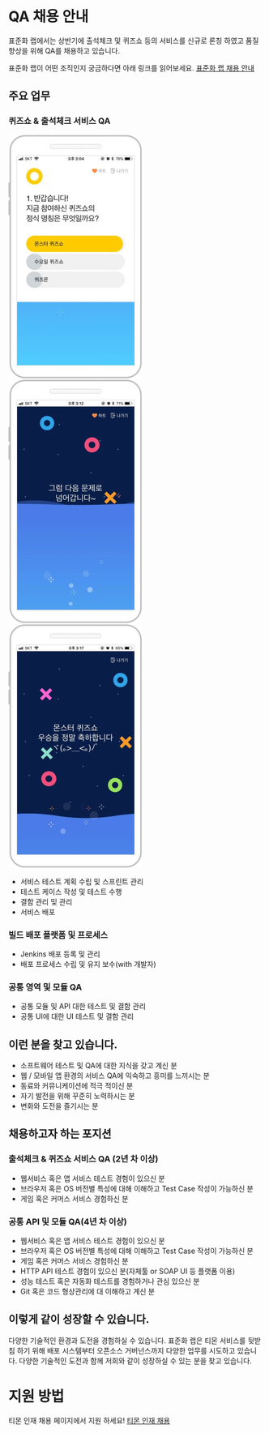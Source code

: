# QA 채용 안내

표준화 랩에서는 상반기에 출석체크 및 퀴즈쇼 등의 서비스를 신규로 론칭 하였고 품질 향상을 위해 QA를 채용하고 있습니다.


표준화 랩이 어떤 조직인지 궁금하다면 아래 링크를 읽어보세요.
[표준화 랩 채용 안내](https://github.com/tmoncorp/recruit)


## 주요 업무

### 퀴즈쇼 & 출석체크 서비스 QA

![퀴즈쇼](./quizshow-image/q1.jpg)
![퀴즈쇼](./quizshow-image/q2.jpg)
![퀴즈쇼](./quizshow-image/q3.jpg)

* 서비스 테스트 계획 수립 및 스프린트 관리
* 테스트 케이스 작성 및 테스트 수행
* 결함 관리 및 관리
* 서비스 배포

### 빌드 배포 플랫폼 및 프로세스

* Jenkins 배포 등록 및 관리
* 배포 프로세스 수립 및 유지 보수(with 개발자)

### 공통 영역 및 모듈 QA

* 공통 모듈 및 API 대한 테스트 및 결함 관리
* 공통 UI에 대한 UI 테스트 및 결함 관리

## 이런 분을 찾고 있습니다.

- 소프트웨어 테스트 및 QA에 대한 지식을 갖고 계신 분
- 웹 / 모바일 앱 환경의 서비스 QA에 익숙하고 흥미를 느끼시는 분
- 동료와 커뮤니케이션에 적극 적이신 분
- 자기 발전을 위해 꾸준히 노력하시는 분
- 변화와 도전을 즐기시는 분

## 채용하고자 하는 포지션

### 출석체크 & 퀴즈쇼 서비스 QA (2년 차 이상)

- 웹서비스 혹은 앱 서비스 테스트 경험이 있으신 분
- 브라우저 혹은 OS 버전별 특성에 대해 이해하고 Test Case 작성이 가능하신 분
- 게임 혹은 커머스 서비스 경험하신 분

### 공통 API 및 모듈 QA(4년 차 이상)

- 웹서비스 혹은 앱 서비스 테스트 경험이 있으신 분
- 브라우저 혹은 OS 버전별 특성에 대해 이해하고 Test Case 작성이 가능하신 분
- 게임 혹은 커머스 서비스 경험하신 분
- HTTP API 테스트 경험이 있으신 분(자체툴 or SOAP UI 등 플랫폼 이용)
- 성능 테스트 혹은 자동화 테스트를 경험하거나 관심 있으신 분
- Git 혹은 코드 형상관리에 대 이해하고 계신 분

## 이렇게 같이 성장할 수 있습니다.

다양한 기술적인 환경과 도전을 경험하실 수 있습니다. 표준화 랩은 티몬 서비스를 뒷받침 하기 위해 배포 시스템부터 오픈소스 거버넌스까지 다양한 업무를 시도하고 있습니다. 다양한 기술적인 도전과 함께 저희와 같이 성장하실 수 있는 분을 찾고 있습니다.

# 지원 방법

티몬 인재 채용 페이지에서 지원 하세요!
[티몬 인재 채용](https://recruit.tmon.co.kr/recruit/detail/001/146089)
